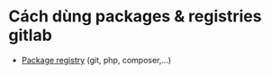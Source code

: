 # Cách dùng packages & registries gitlab

- [Package registry](./composer.md) (git, php, composer,...)
